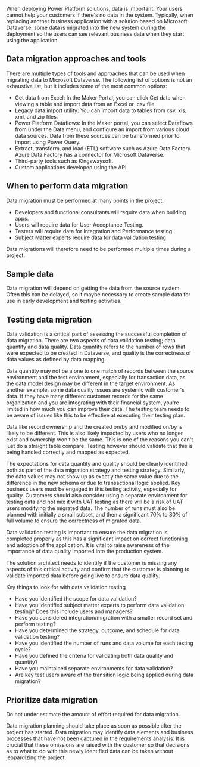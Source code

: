 When deploying Power Platform solutions, data is important. Your users cannot help your customers if there's no data in the system. Typically, when replacing another business application with a solution based on Microsoft Dataverse, some data is migrated into the new system during the deployment so the users can see relevant business data when they start using the application.

## Data migration approaches and tools

There are multiple types of tools and approaches that can be used when migrating data to Microsoft Dataverse. The following list of options is not an exhaustive list, but it includes some of the most common options:

- Get data from Excel: In the Maker Portal, you can click Get data when viewing a table and import data from an Excel or .csv file.
- Legacy data import utility: You can import data to tables from csv, xls, xml, and zip files.
- Power Platform Dataflows: In the Maker portal, you can select Dataflows from under the Data menu, and configure an import from various cloud data sources. Data from these sources can be transformed prior to import using Power Query.
- Extract, transform, and load (ETL) software such as Azure Data Factory. Azure Data Factory has a connector for Microsoft Dataverse.
- Third-party tools such as Kingswaysoft.
- Custom applications developed using the API.

## When to perform data migration

Data migration must be performed at many points in the project:

- Developers and functional consultants will require data when building apps.
- Users will require data for User Acceptance Testing.
- Testers will require data for Integration and Performance testing.
- Subject Matter experts require data for data validation testing

Data migrations will therefore need to be performed multiple times during a project.

## Sample data

Data migration will depend on getting the data from the source system. Often this can be delayed, so it maybe necessary to create sample data for use in early development and testing activities.

## Testing data migration

Data validation is a critical part of assessing the successful completion of data migration. There are two aspects of data validation testing; data quantity and data quality. Data quantity refers to the number of rows that were expected to be created in Dataverse, and quality is the correctness of data values as defined by data mapping.

Data quantity may not be a one to one match of records between the source environment and the test environment, especially for transaction data, as the data model design may be different in the target environment. As another example, some data quality issues are systemic with customer's data. If they have many different customer records for the same organization and you are integrating with their financial system, you're limited in how much you can improve their data. The testing team needs to be aware of issues like this to be effective at executing their testing plan.

Data like record ownership and the created on/by and modified on/by is likely to be different. This is also likely impacted by users who no longer exist and ownership won't be the same. This is one of the reasons you can't just do a straight table compare. Testing however should validate that this is being handled correctly and mapped as expected.

The expectations for data quantity and quality should be clearly identified both as part of the data migration strategy and testing strategy. Similarly, the data values may not show up as exactly the same value due to the difference in the new schema or due to transactional logic applied. Key business users must be engaged in this testing activity, especially for quality. Customers should also consider using a separate environment for testing data and not mix it with UAT testing as there will be a risk of UAT users modifying the migrated data. The number of runs must also be planned with initially a small subset, and then a significant 70% to 80% of full volume to ensure the correctness of migrated data.

Data validation testing is important to ensure the data migration is completed properly as this has a significant impact on correct functioning and adoption of the application. It is vital to raise awareness of the importance of data quality imported into the production system.

The solution architect needs to identify if the customer is missing any aspects of this critical activity and confirm that the customer is planning to validate imported data before going live to ensure data quality.

Key things to look for with data validation testing

- Have you identified the scope for data validation?
- Have you identified subject matter experts to perform data validation testing? Does this include users and managers?
- Have you considered integration/migration with a smaller record set and perform testing?
- Have you determined the strategy, outcome, and schedule for data validation testing?
- Have you identified the number of runs and data volume for each testing cycle?
- Have you defined the criteria for validating both data quality and quantity?
- Have you maintained separate environments for data validation?
- Are key test users aware of the transition logic being applied during data migration?

## Prioritize data migration

Do not under estimate the amount of effort required for data migration.

Data migration planning should take place as soon as possible after the project has started. Data migration may identify data elements and business processes that have not been captured in the requirements analysis. It is crucial that these omissions are raised with the customer so that decisions as to what to do with this newly identified data can be taken without jeopardizing the project.
